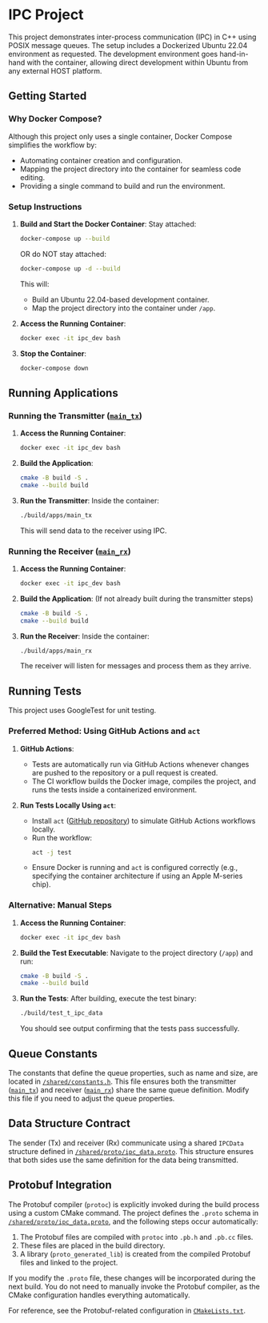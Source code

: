 # IPC Project

This project demonstrates inter-process communication (IPC) in C++ using POSIX message queues. The setup includes a Dockerized Ubuntu 22.04 environment as requested. The development environment goes hand-in-hand with the container, allowing direct development within Ubuntu from any external HOST platform.

## Getting Started

### Why Docker Compose?

Although this project only uses a single container, Docker Compose simplifies the workflow by:
- Automating container creation and configuration.
- Mapping the project directory into the container for seamless code editing.
- Providing a single command to build and run the environment.

### Setup Instructions

1. **Build and Start the Docker Container**:
   Stay attached:
   ```bash
   docker-compose up --build
   ```
   OR do NOT stay attached:
   ```bash
   docker-compose up -d --build
   ```
   This will:
   - Build an Ubuntu 22.04-based development container.
   - Map the project directory into the container under `/app`.

2. **Access the Running Container**:
   ```bash
   docker exec -it ipc_dev bash
   ```

3. **Stop the Container**:
   ```bash
   docker-compose down
   ```

## Running Applications

### Running the Transmitter ([`main_tx`](./apps/main_tx.cpp))

1. **Access the Running Container**:
   ```bash
   docker exec -it ipc_dev bash
   ```

2. **Build the Application**:
   ```bash
   cmake -B build -S .
   cmake --build build
   ```

3. **Run the Transmitter**:
   Inside the container:
   ```bash
   ./build/apps/main_tx
   ```
   This will send data to the receiver using IPC.

### Running the Receiver ([`main_rx`](./apps/main_rx.cpp))

1. **Access the Running Container**:
   ```bash
   docker exec -it ipc_dev bash
   ```

2. **Build the Application**:
   (If not already built during the transmitter steps)
   ```bash
   cmake -B build -S .
   cmake --build build
   ```

3. **Run the Receiver**:
   Inside the container:
   ```bash
   ./build/apps/main_rx
   ```
   The receiver will listen for messages and process them as they arrive.

## Running Tests

This project uses GoogleTest for unit testing.

### Preferred Method: Using GitHub Actions and `act`

1. **GitHub Actions**:
   - Tests are automatically run via GitHub Actions whenever changes are pushed to the repository or a pull request is created.
   - The CI workflow builds the Docker image, compiles the project, and runs the tests inside a containerized environment.

2. **Run Tests Locally Using `act`**:
   - Install `act` ([GitHub repository](https://github.com/nektos/act)) to simulate GitHub Actions workflows locally.
   - Run the workflow:
     ```bash
     act -j test
     ```
   - Ensure Docker is running and `act` is configured correctly (e.g., specifying the container architecture if using an Apple M-series chip).

### Alternative: Manual Steps

1. **Access the Running Container**:
   ```bash
   docker exec -it ipc_dev bash
   ```

2. **Build the Test Executable**:
   Navigate to the project directory (`/app`) and run:
   ```bash
   cmake -B build -S .
   cmake --build build
   ```

3. **Run the Tests**:
   After building, execute the test binary:
   ```bash
   ./build/test_t_ipc_data
   ```
   You should see output confirming that the tests pass successfully.

## Queue Constants

The constants that define the queue properties, such as name and size, are located in [`/shared/constants.h`](./shared/constants.h). This file ensures both the transmitter ([`main_tx`](./apps/main_tx.cpp)) and receiver ([`main_rx`](./apps/main_rx.cpp)) share the same queue definition. Modify this file if you need to adjust the queue properties.

## Data Structure Contract

The sender (Tx) and receiver (Rx) communicate using a shared `IPCData` structure defined in [`/shared/proto/ipc_data.proto`](./shared/proto/ipc_data.proto). This structure ensures that both sides use the same definition for the data being transmitted.

## Protobuf Integration

The Protobuf compiler (`protoc`) is explicitly invoked during the build process using a custom CMake command. The project defines the `.proto` schema in [`/shared/proto/ipc_data.proto`](./shared/proto/ipc_data.proto), and the following steps occur automatically:

1. The Protobuf files are compiled with `protoc` into `.pb.h` and `.pb.cc` files.
2. These files are placed in the build directory.
3. A library (`proto_generated_lib`) is created from the compiled Protobuf files and linked to the project.

If you modify the `.proto` file, these changes will be incorporated during the next build. You do not need to manually invoke the Protobuf compiler, as the CMake configuration handles everything automatically.

For reference, see the Protobuf-related configuration in [`CMakeLists.txt`](./CMakeLists.txt).